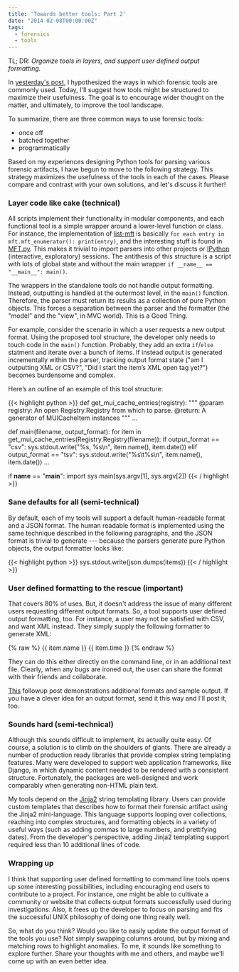 ```yaml
---
title: 'Towards better tools: Part 2'
date: "2014-02-08T00:00:00Z"
tags:
  - forensics
  - tools
---
```


TL; DR: *Organize tools in layers, and support user defined output 
formatting.*

In [yesterday's post](/blog/2014/02/07/towards-better-tools-part-1/), 
I hypothesized the ways in which forensic tools 
are commonly used.  Today, I'll suggest how tools might be structured 
to maximize their usefulness. The goal is to encourage wider thought 
on the matter, and ultimately, to improve the tool landscape.

To summarize, there are three common ways to use forensic tools:

  - once off
  - batched together
  - programmatically

Based on my experiences designing Python tools for parsing various 
forensic artifacts, I have begun to move to the following strategy. 
This strategy maximizes the usefulness of the tools in each of the 
cases. Please compare and contrast with your own solutions, and let's 
discuss it further!

### Layer code like cake (technical)

All scripts implement their functionality in modular components, 
and each functional tool is a simple wrapper around a lower-level 
function or class. For instance, the implementation of 
[list-mft](/forensics/mft/list_mft/) 
is basically `for each entry in mft.mft_enumerator(): print(entry)`, 
and the interesting stuff is found in 
[MFT.py](https://github.com/williballenthin/INDXParse/blob/master/MFT.py). 
This makes it trivial to 
import parsers into other projects or 
[IPython](http://ipython.org/) (interactive, 
exploratory) sessions. The antithesis of this structure is a script 
with lots of global state and without the main wrapper 
`if __name__ == "__main__": main()`.

The wrappers in the standalone tools do not handle output 
formatting. Instead, outputting is handled at the outermost level, 
in the `main()` function. Therefore, the parser must return its 
results as a collection of pure Python objects. This forces a 
separation between the parser and the formatter (the "model" and 
the "view", in MVC world). This is a Good Thing. 

For example, consider the scenario in which a user requests a 
new output format. Using the proposed tool structure, the 
developer only needs to touch code in the `main()` function. 
Probably, they add an extra `if`/`else` statment and iterate over 
a bunch of items. If instead output is generated incrementally 
within the parser, tracking output format state ("am I outputting 
XML or CSV?", "Did I start the item’s XML open tag yet?") becomes 
burdensome and complex.

Here’s an outline of an example of this tool structure:

{{< highlight python >}}
def get_mui_cache_entries(registry):
    """
    @param registry: An open Registry.Registry from which to parse.
    @return: A generator of MUICacheItem instances
    """
    ...

def main(filename, output_format):
    for item in get_mui_cache_entries(Registry.Registry(filename)):
        if output_format == "csv":
            sys.stdout.write("%s, %s\n", item.name(), item.date())
        elif output_format == "tsv":
            sys.stdout.write("%s\t%s\n", item.name(), item.date())
        ...

if __name__ == "__main__":
    import sys
    main(sys.argv[1], sys.argv[2])
{{< / highlight >}}

### Sane defaults for all (semi-technical)

By default, each of my tools will support a default human-readable 
format and a JSON format. The human readable format is implemented 
using the same technique described in the following paragraphs, and 
the JSON format is trivial to generate --- because the parsers 
generate pure Python objects, the output formatter looks like:

{{< highlight python >}}
    sys.stdout.write(json.dumps(items))
{{< / highlight >}}

### User defined formatting to the rescue (important)

That covers 80% of uses. But, it doesn't address the issue of many 
different users requesting different output formats. So, a tool 
supports user defined output formatting, too. For instance, a user 
may not be satisfied with CSV, and want XML instead. They simply 
supply the following formatter to generate XML:

{% raw %}
    <MUIItem>
        <name>{{ item.name }}</name>
        <time>{{ item.time }}</name>
    </MUIItem>
{% endraw %}

They can do this either directly on the command line, or in an 
additional text file. Clearly, when any bugs are ironed out, 
the user can share the format with their friends and collaborate.

[This](/blog/2014/02/08/list-mft-user-formatting/)
followup post demonstrations additional formats and sample output.
If you have a clever idea for an output format, send it this way
and I'll post it, too.

### Sounds hard (semi-technical)

Although this sounds difficult to implement, its actually quite 
easy. Of course, a solution is to climb on the shoulders of giants. 
There are already a number of production ready libraries that 
provide complex string templating features. Many were developed to 
support web application frameworks, like Django, in which dynamic 
content needed to be rendered with a consistent structure. 
Fortunately, the packages are well-designed and work comparably when 
generating non-HTML plain text.

My tools depend on the [Jinja2](http://jinja.pocoo.org/) string 
templating library. Users can 
provide custom templates  that describes how to format their forensic 
artifact using the Jinja2 mini-language. This language supports 
looping over collections, reaching into complex structures, and 
formatting objects in a variety of useful ways (such as adding 
commas to large numbers, and prettifying dates). From the developer's 
perspective, adding Jinja2 templating support required less than 10
additional lines of code.

### Wrapping up

I think that supporting user defined formatting to command line tools 
opens up some interesting possibilities, including encouraging end 
users to contribute to a project. For instance, one might be able to 
cultivate a community or website that collects output formats 
successfully used during investigations. Also, it frees up the 
developer to focus on parsing and fits the successful UNIX philosophy 
of doing one thing really well.

So, what do you think? Would you like to easily update the output 
format of the tools you use? Not simply swapping columns around, but 
by mixing and matching rows to highlight anomalies. To me, it sounds 
like something to explore further.  Share your thoughts with me and 
others, and maybe we'll come up with an even better idea.

